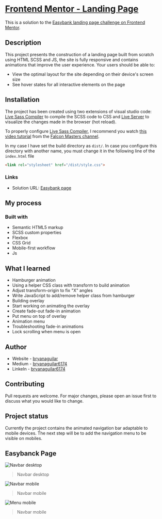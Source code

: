 # [Frontend Mentor - Landing Page](https://bryanaguilar-easybank.netlify.app/)

This is a solution to the [Easybank landing page challenge on Frontend Mentor](https://www.frontendmentor.io/challenges/easybank-landing-page-WaUhkoDN).

## Description

This project presents the construction of a landing page built from scratch using HTML SCSS and JS, the site is fully responsive and contains animations that improve the user experience. Your users should be able to:

- View the optimal layout for the site depending on their device's screen size
- See hover states for all interactive elements on the page

## Installation

The project has been created using two extensions of visual studio code: [Live Sass Compiler](https://marketplace.visualstudio.com/items?itemName=ritwickdey.live-sass "Live Sass Compiler") to compile the SCSS code to CSS and [Live Server](https://marketplace.visualstudio.com/items?itemName=ritwickdey.LiveServer "Live Server") to visualize the changes made in the browser (hot reload).

To properly configure [Live Sass Compiler](https://marketplace.visualstudio.com/items?itemName=ritwickdey.live-sass "Live Sass Compiler"), I recommend you watch [this video tutorial](https://www.youtube.com/watch?v=A1tyKkkziTc&t=10s&ab_channel=FalconMasters "this video tutorial") from the [Falcon Masters channel](https://www.youtube.com/channel/UCJl1YajcPWTeJNsQhGyMIMg "Falcon Masters channel").

In my case I have set the build directory as `dist/`. In case you configure this directory with another name, you must change it in the following line of the `index.html` file

```html
<link rel="stylesheet" href="/dist/style.css">
```

### Links

- Solution URL: [Easybank page](https://bryanaguilar-easybank.netlify.app/)

## My process

### Built with

- Semantic HTML5 markup
- SCSS custom properties
- Flexbox
- CSS Grid
- Mobile-first workflow
- Js

## What I learned

- Hamburger animation
- Using a helper CSS class with transform to build animation
- Adjust transform-origin to fix "X" angles
- Write JavaScript to add/remove helper class from hamburger
- Building overlay
- Start working on animating the overlay
- Create fade-out fade-in animation
- Put menu on top of overlay
- Animation menu
- Troubleshooting fade-in animations
- Lock scrolling when menu is open

## Author

- Website - [bryanaguilar](https://bryanaguilar.gatsbyjs.io/)
- Medium - [bryanaguilar6174](https://bryanaguilar6174.medium.com/)
- LinkeIn - [bryanaguilar6174](https://www.linkedin.com/in/bryanaguilar6174)

## Contributing

Pull requests are welcome. For major changes, please open an issue first to discuss what you would like to change.

## Project status

Currently the project contains the animated navigation bar adaptable to mobile devices. The next step will be to add the navigation menu to be visible on mobiles.

## Easybanck Page

![Navbar desktop](https://github.com/bryanAguilar001/easybank-page-challenge/blob/main/media/navbar-desktop.PNG?raw=true)

> Navbar desktop

![Navbar mobile](https://github.com/bryanAguilar001/easybank-page-challenge/blob/main/media/navbar-mobile.PNG?raw=true)

> Navbar mobile

![Menu mobile](https://github.com/bryanAguilar001/easybank-page-challenge/blob/main/media/menu-mobile.PNG?raw=true)

> Navbar mobile
